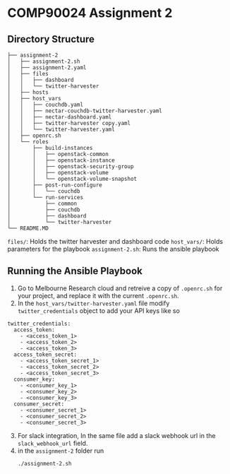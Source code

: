 # COMP90024 Assignment 2

## Directory Structure

```
├── assignment-2
│   ├── assignment-2.sh
│   ├── assignment-2.yaml
│   ├── files 
│   │   ├── dashboard
│   │   └── twitter-harvester
│   ├── hosts
│   ├── host_vars
│   │   ├── couchdb.yaml
│   │   ├── nectar-couchdb-twitter-harvester.yaml
│   │   ├── nectar-dashboard.yaml
│   │   ├── twitter-harvester copy.yaml
│   │   └── twitter-harvester.yaml
│   ├── openrc.sh
│   └── roles
│       ├── build-instances
│       │   ├── openstack-common
│       │   ├── openstack-instance
│       │   ├── openstack-security-group
│       │   ├── openstack-volume
│       │   └── openstack-volume-snapshot
│       ├── post-run-configure
│       │   └── couchdb
│       └── run-services
│           ├── common
│           ├── couchdb
│           ├── dashboard
│           └── twitter-harvester
└── README.MD
```

`files/`: Holds the twitter harvester and dashboard code
`host_vars/`: Holds parameters for the playbook
`assignment-2.sh`: Runs the ansible playbook 

## Running the Ansible Playbook

1. Go to Melbourne Research cloud and retreive a copy of `.openrc.sh` for your project, and replace it with the current `.openrc.sh`.
2. In the `host_vars/twitter-harvester.yaml` file modify `twitter_credentials` object to add your API keys like so
```
twitter_credentials:
  access_token:
    - <access_token_1>
    - <access_token_2>
    - <access_token_3>
  access_token_secret:
    - <access_token_secret_1>
    - <access_token_secret_2>
    - <access_token_secret_3>
  consumer_key:
    - <consumer_key_1>
    - <consumer_key_2> 
    - <consumer_key_3>
  consumer_secret:
    - <consumer_secret_1>
    - <consumer_secret_2>
    - <consumer_secret_3>
```
3. For slack integration, In the same file add a slack webhook url in the `slack_webhook_url` field.
4. in the `assignment-2` folder run 
   ```
   ./assignment-2.sh
   ```